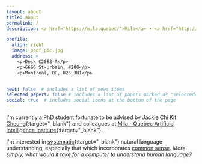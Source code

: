 ```yaml
---
layout: about
title: about
permalink: /
description: <a href="https://mila.quebec/">Mila</a> • <a href="http://rl.cs.mcgill.ca/">McGill University</a>

profile:
  align: right
  image: prof_pic.jpg
  address: >
    <p>Desk C2083-A</p>
    <p>6666 St-Urbain, #200</p>
    <p>Montreal, QC, H2S 3H1</p>


news: false  # includes a list of news items
selected_papers: false # includes a list of papers marked as "selected={true}"
social: true  # includes social icons at the bottom of the page
---
```


I'm currently a PhD student fortunate to be advised by [Jackie Chi Kit Cheung](https://www.cs.mcgill.ca/~jcheung/){:target="\_blank"} and colleagues at [Mila - Quebec Artificial Intelligence Institute](https://mila.quebec/en/mila/team/){:target="_blank"}.

I'm interested in [systematic](https://www.sciencedirect.com/science/article/pii/0010027788900315){:target="_blank"} natural language understanding, especially that which incorporates [common sense](https://dl.acm.org/doi/abs/10.5555/1624775.1624816).
_More simply, what would it take for a computer to understand human language?_
